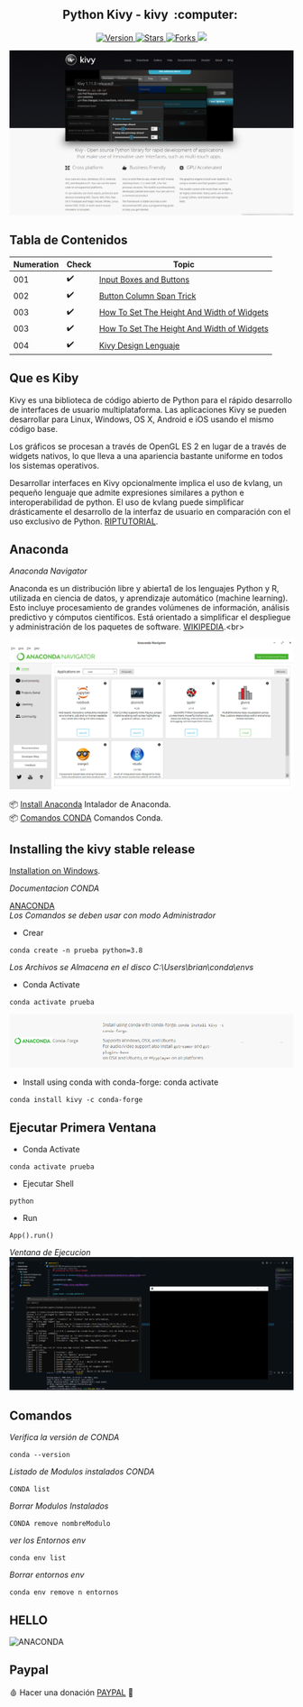 
<h2 align="center">Python Kivy - kivy &nbsp;:computer:&nbsp;</h2>

<p align="center">
  
  <a href="https://github.com/BrianMarquez3/Python-Kivy/tags">
    <img src="https://img.shields.io/github/tag/BrianMarquez3/Python-Kivy.svg?label=version&style=flat" alt="Version">
  </a>
  <a href="https://github.com/BrianMarquez3/Python-Kivy/stargazers">
    <img src="https://img.shields.io/github/stars/BrianMarquez3/Python-Kivy.svg?style=flat" alt="Stars">
  </a>
  <a href="https://github.com/BrianMarquez3/Python-Kivy/network">
    <img src="https://img.shields.io/github/forks/BrianMarquez3/Python-Kivy.svg?style=flat" alt="Forks">
  </a>
    <a href="https://github.com/BrianMarquez3/Python-Kivy/network">
    <img src="https://img.shields.io/badge/Plataform-Windows-blue">
  </a>
</p>
  
![kivy](./images/Kivy.png)

## Tabla de Contenidos

| Numeration   | Check  |Topic          |
| ------------ |--------|-------------- |
| 001     |✔️ | [Input Boxes and Buttons](https://github.com/BrianMarquez3/Python-Kivy/tree/main/001%20Input%20Boxes%20and%20Buttons)    | 
| 002     |✔️ | [Button Column Span Trick](https://github.com/BrianMarquez3/Python-Kivy/tree/main/002%20Button%20Column%20Span%20Trick)    | 
| 003     |✔️ | [How To Set The Height And Width of Widgets](https://github.com/BrianMarquez3/Python-Kivy/tree/main/003%20How%20To%20Set%20The%20Height%20And%20Width%20of%20Widgets)    | 
| 003     |✔️ | [How To Set The Height And Width of Widgets](https://github.com/BrianMarquez3/Python-Kivy/tree/main/003%20How%20To%20Set%20The%20Height%20And%20Width%20of%20Widgets)    | 
| 004     |✔️ | [Kivy Design Lenguaje](https://github.com/BrianMarquez3/Python-Kivy/tree/main/004%20Kivy%20Design%20Lenguaje)    | 




## Que es Kiby

Kivy es una biblioteca de código abierto de Python para el rápido desarrollo de interfaces de usuario multiplataforma. Las aplicaciones Kivy se pueden desarrollar para Linux, Windows, OS X, Android e iOS usando el mismo código base.

Los gráficos se procesan a través de OpenGL ES 2 en lugar de a través de widgets nativos, lo que lleva a una apariencia bastante uniforme en todos los sistemas operativos.

Desarrollar interfaces en Kivy opcionalmente implica el uso de kvlang, un pequeño lenguaje que admite expresiones similares a python e interoperabilidad de python. El uso de kvlang puede simplificar drásticamente el desarrollo de la interfaz de usuario en comparación con el uso exclusivo de Python. [RIPTUTORIAL](https://riptutorial.com/es/kivy).<br>

## Anaconda

_Anaconda Navigator_

Anaconda es un distribución libre y abierta1​ de los lenguajes Python y R, utilizada en ciencia de datos, y aprendizaje automático (machine learning). Esto incluye procesamiento de grandes volúmenes de información, análisis predictivo y cómputos científicos. Está orientado a simplificar el despliegue y administración de los paquetes de software. [WIKIPEDIA](https://es.wikipedia.org/wiki/Anaconda_(distribuci%C3%B3n_de_Python)).<br>

![ANACONDA](./images/Anaconda-Navigator.png)

📦 [Install Anaconda](https://www.anaconda.com/) Intalador de Anaconda.<br>
📦 [Comandos CONDA](https://www.interactivechaos.com/recursos-educativos/comandos-conda) Comandos Conda.<br>

## Installing the kivy stable release

[Installation on Windows](https://kivy.org/doc/stable/installation/installation-windows.html).<br>

_Documentacion CONDA_

[ANACONDA](https://kivy.org/#download)<br>
 _Los Comandos se deben usar con modo Administrador_
- Crear
```
conda create -n prueba python=3.8
```
_Los Archivos se Almacena en el disco C:\Users\brian\conda\envs_

- Conda Activate
```
conda activate prueba
```

![ANACONDA](./images/conda-install.png)

- Install using conda with conda-forge: conda activate 
```
conda install kivy -c conda-forge
```

## Ejecutar Primera Ventana

- Conda Activate
```
conda activate prueba
```
- Ejecutar Shell
```
python
```
- Run
```
App().run()
```
_Ventana de Ejecucion_
![ANACONDA](./images/ventana.png)
## Comandos

_Verifica la versión de CONDA_
```
conda --version
````

_Listado de Modulos instalados CONDA_
```
CONDA list
````

_Borrar Modulos Instalados_
```
CONDA remove nombreModulo
````

_ver los Entornos env_
```
conda env list
````

_Borrar entornos env_
```
conda env remove n entornos
````

## HELLO

![ANACONDA](./images/hello.png)

## Paypal

🩸 Hacer una donación [PAYPAL](https://www.paypal.com/donate?hosted_button_id=98U3T62494H9Y) 🍵
